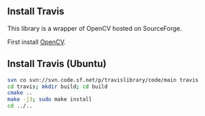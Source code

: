 ## Install Travis

This library is a wrapper of OpenCV hosted on SourceForge.

First install [OpenCV](install_opencv.md).

## Install Travis (Ubuntu)

```bash
svn co svn://svn.code.sf.net/p/travislibrary/code/main travis
cd travis; mkdir build; cd build
cmake ..
make -j3; sudo make install
cd ../..
```
